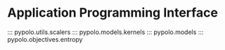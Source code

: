 # Application Programming Interface

::: pypolo.utils.scalers
::: pypolo.models.kernels
::: pypolo.models
::: pypolo.objectives.entropy
